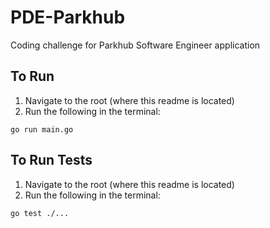 # PDE-Parkhub
Coding challenge for Parkhub Software Engineer application


## To Run

1. Navigate to the root (where this readme is located)
2. Run the following in the terminal:
```
go run main.go
```


## To Run Tests
1. Navigate to the root (where this readme is located)
2. Run the following in the terminal:
```
go test ./...
```

